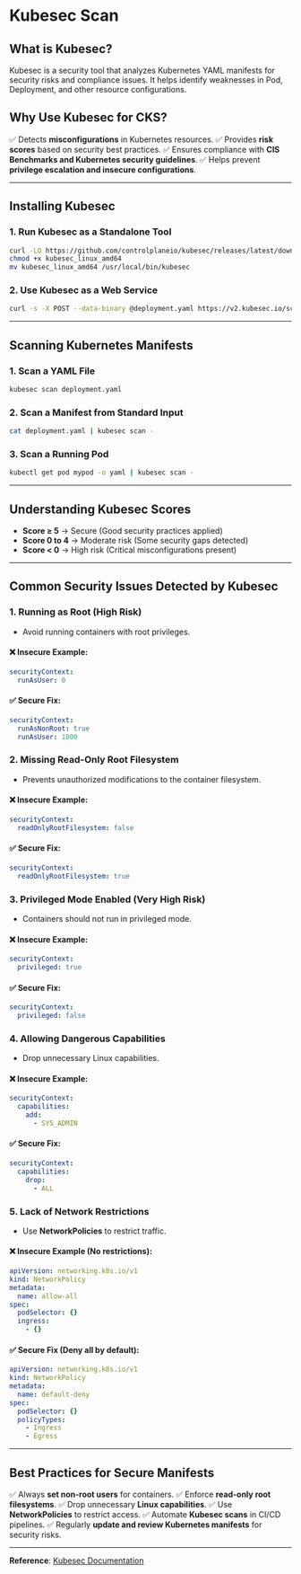 # Kubesec Scan

## What is Kubesec?
Kubesec is a security tool that analyzes Kubernetes YAML manifests for security risks and compliance issues. It helps identify weaknesses in Pod, Deployment, and other resource configurations.

## Why Use Kubesec for CKS?
✅ Detects **misconfigurations** in Kubernetes resources.
✅ Provides **risk scores** based on security best practices.
✅ Ensures compliance with **CIS Benchmarks and Kubernetes security guidelines**.
✅ Helps prevent **privilege escalation and insecure configurations**.

---
## Installing Kubesec
### 1. **Run Kubesec as a Standalone Tool**
```sh
curl -LO https://github.com/controlplaneio/kubesec/releases/latest/download/kubesec_linux_amd64
chmod +x kubesec_linux_amd64
mv kubesec_linux_amd64 /usr/local/bin/kubesec
```

### 2. **Use Kubesec as a Web Service**
```sh
curl -s -X POST --data-binary @deployment.yaml https://v2.kubesec.io/scan
```

---
## Scanning Kubernetes Manifests
### 1. **Scan a YAML File**
```sh
kubesec scan deployment.yaml
```

### 2. **Scan a Manifest from Standard Input**
```sh
cat deployment.yaml | kubesec scan -
```

### 3. **Scan a Running Pod**
```sh
kubectl get pod mypod -o yaml | kubesec scan -
```

---
## Understanding Kubesec Scores
- **Score ≥ 5** → Secure (Good security practices applied)
- **Score 0 to 4** → Moderate risk (Some security gaps detected)
- **Score < 0** → High risk (Critical misconfigurations present)

---
## Common Security Issues Detected by Kubesec
### 1. **Running as Root** (High Risk)
- Avoid running containers with root privileges.

#### ❌ Insecure Example:
```yaml
securityContext:
  runAsUser: 0
```

#### ✅ Secure Fix:
```yaml
securityContext:
  runAsNonRoot: true
  runAsUser: 1000
```

### 2. **Missing Read-Only Root Filesystem**
- Prevents unauthorized modifications to the container filesystem.

#### ❌ Insecure Example:
```yaml
securityContext:
  readOnlyRootFilesystem: false
```

#### ✅ Secure Fix:
```yaml
securityContext:
  readOnlyRootFilesystem: true
```

### 3. **Privileged Mode Enabled** (Very High Risk)
- Containers should not run in privileged mode.

#### ❌ Insecure Example:
```yaml
securityContext:
  privileged: true
```

#### ✅ Secure Fix:
```yaml
securityContext:
  privileged: false
```

### 4. **Allowing Dangerous Capabilities**
- Drop unnecessary Linux capabilities.

#### ❌ Insecure Example:
```yaml
securityContext:
  capabilities:
    add:
      - SYS_ADMIN
```

#### ✅ Secure Fix:
```yaml
securityContext:
  capabilities:
    drop:
      - ALL
```

### 5. **Lack of Network Restrictions**
- Use **NetworkPolicies** to restrict traffic.

#### ❌ Insecure Example (No restrictions):
```yaml
apiVersion: networking.k8s.io/v1
kind: NetworkPolicy
metadata:
  name: allow-all
spec:
  podSelector: {}
  ingress:
    - {}
```

#### ✅ Secure Fix (Deny all by default):
```yaml
apiVersion: networking.k8s.io/v1
kind: NetworkPolicy
metadata:
  name: default-deny
spec:
  podSelector: {}
  policyTypes:
    - Ingress
    - Egress
```

---
## Best Practices for Secure Manifests
✅ Always **set non-root users** for containers.
✅ Enforce **read-only root filesystems**.
✅ Drop unnecessary **Linux capabilities**.
✅ Use **NetworkPolicies** to restrict access.
✅ Automate **Kubesec scans** in CI/CD pipelines.
✅ Regularly **update and review Kubernetes manifests** for security risks.

---
**Reference**: [Kubesec Documentation](https://kubesec.io/)
